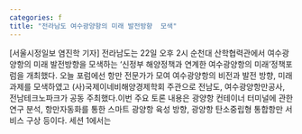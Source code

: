 ```yaml
---
categories: f
title: "전라남도 여수광양항의 미래 발전방향  모색"
---
```

[서울시정일보 염진학 기자] 전라남도는 22일 오후 2시 순천대 산학협력관에서 여수광양항의 미래 발전방향을 모색하는 ‘신정부 해양정책과 연계한 여수광양항의 미래’정책포럼을 개최했다. 오늘 포럼에선 항만 전문가가 모여 여수광양항의 비전과 발전 방향, 미래 과제를 모색하였고 (사)국제이네비해양경제학회 주관으로 전남도, 여수광양항만공사, 전남테크노파크가 공동 주최했다.이번 주요 토론 내용은 광양항 컨테이너 터미널에 관한 연구 분석, 항만자동화를 통한 스마트 광양항 육성 방향, 광양항 탄소중립형 통합항만 서비스 구상 등이다. 세션 1에서는
